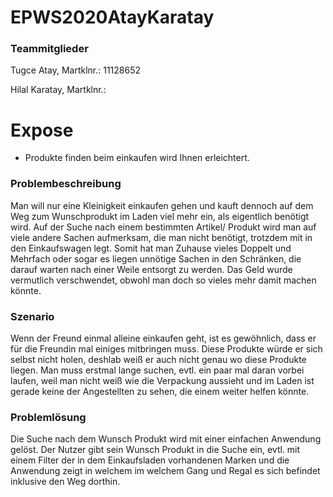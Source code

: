 # EPWS2020AtayKaratay

### Teammitglieder
Tugce Atay, Martklnr.: 11128652

Hilal Karatay, Martklnr.: 

# Expose
- Produkte finden beim einkaufen wird Ihnen erleichtert. 
### Problembeschreibung
Man will nur eine Kleinigkeit einkaufen gehen und kauft dennoch auf dem Weg 
zum Wunschprodukt im Laden viel mehr ein, als eigentlich benötigt wird.
Auf der Suche nach einem bestimmten Artikel/ Produkt wird man auf viele andere Sachen 
aufmerksam, die man nicht benötigt, trotzdem mit in den Einkaufswagen legt. Somit 
hat man Zuhause vieles Doppelt und Mehrfach oder sogar es liegen unnötige Sachen in den
Schränken, die darauf warten nach einer Weile entsorgt zu werden. Das Geld wurde vermutlich
verschwendet, obwohl man doch so vieles mehr damit machen könnte.

### Szenario 
Wenn der Freund einmal alleine einkaufen geht, ist es gewöhnlich, dass er für die Freundin 
mal einiges mitbringen muss. Diese Produkte würde er sich selbst nicht holen, deshlab weiß
er auch nicht genau wo diese Produkte liegen. Man muss erstmal lange suchen, evtl. ein
paar mal daran vorbei laufen, weil man nicht weiß wie die Verpackung aussieht und im Laden
ist gerade keine der Angestellten zu sehen, die einem weiter helfen könnte. 

### Problemlösung 
Die Suche nach dem Wunsch Produkt wird mit einer einfachen Anwendung gelöst. Der Nutzer gibt
sein Wunsch Produkt in die Suche ein, evtl. mit einem Filter der in dem Einkaufsladen vorhandenen 
Marken und die Anwendung zeigt in welchem im welchem Gang und Regal es sich befindet inklusive den Weg dorthin.



